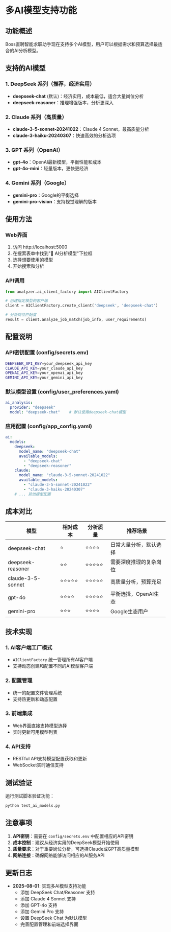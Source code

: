 # 多AI模型支持功能

## 功能概述

Boss直聘智能求职助手现在支持多个AI模型，用户可以根据需求和预算选择最适合的AI分析模型。

## 支持的AI模型

### 1. DeepSeek 系列（推荐，经济实用）
- **deepseek-chat** (默认)：经济实用，成本最低，适合大量岗位分析
- **deepseek-reasoner**：推理增强版本，分析更深入

### 2. Claude 系列（高质量）
- **claude-3-5-sonnet-20241022**：Claude 4 Sonnet，最高质量分析
- **claude-3-haiku-20240307**：快速高效的分析选项

### 3. GPT 系列（OpenAI）
- **gpt-4o**：OpenAI最新模型，平衡性能和成本
- **gpt-4o-mini**：轻量版本，更快更经济

### 4. Gemini 系列（Google）
- **gemini-pro**：Google的平衡选择
- **gemini-pro-vision**：支持视觉理解的版本

## 使用方法

### Web界面
1. 访问 http://localhost:5000
2. 在搜索表单中找到"🤖 AI分析模型"下拉框
3. 选择想要使用的模型
4. 开始搜索和分析

### API调用
```python
from analyzer.ai_client_factory import AIClientFactory

# 创建指定模型的客户端
client = AIClientFactory.create_client('deepseek', 'deepseek-chat')

# 分析岗位匹配度
result = client.analyze_job_match(job_info, user_requirements)
```

## 配置说明

### API密钥配置 (config/secrets.env)
```bash
DEEPSEEK_API_KEY=your_deepseek_api_key
CLAUDE_API_KEY=your_claude_api_key
OPENAI_API_KEY=your_openai_api_key
GEMINI_API_KEY=your_gemini_api_key
```

### 默认模型设置 (config/user_preferences.yaml)
```yaml
ai_analysis:
  provider: "deepseek"
  model: "deepseek-chat"    # 默认使用deepseek-chat模型
```

### 应用配置 (config/app_config.yaml)
```yaml
ai:
  models:
    deepseek:
      model_name: "deepseek-chat"
      available_models:
        - "deepseek-chat"
        - "deepseek-reasoner"
    claude:
      model_name: "claude-3-5-sonnet-20241022"
      available_models:
        - "claude-3-5-sonnet-20241022"
        - "claude-3-haiku-20240307"
    # ... 其他模型配置
```

## 成本对比

| 模型 | 相对成本 | 分析质量 | 推荐场景 |
|------|----------|----------|----------|
| deepseek-chat | ⭐ | ⭐⭐⭐⭐ | 日常大量分析，默认选择 |
| deepseek-reasoner | ⭐⭐ | ⭐⭐⭐⭐⭐ | 需要深度推理的复杂岗位 |
| claude-3-5-sonnet | ⭐⭐⭐⭐⭐ | ⭐⭐⭐⭐⭐ | 高质量分析，预算充足 |
| gpt-4o | ⭐⭐⭐⭐ | ⭐⭐⭐⭐⭐ | 平衡选择，OpenAI生态 |
| gemini-pro | ⭐⭐⭐ | ⭐⭐⭐⭐ | Google生态用户 |

## 技术实现

### 1. AI客户端工厂模式
- `AIClientFactory` 统一管理所有AI客户端
- 支持动态创建和配置不同的AI模型客户端

### 2. 配置管理
- 统一的配置文件管理系统
- 支持热更新和动态配置

### 3. 前端集成
- Web界面直接支持模型选择
- 实时更新可用模型列表

### 4. API支持
- RESTful API支持模型配置获取和更新
- WebSocket实时通信支持

## 测试验证

运行测试脚本验证功能：
```bash
python test_ai_models.py
```

## 注意事项

1. **API密钥**：需要在 `config/secrets.env` 中配置相应的API密钥
2. **成本控制**：建议从经济实用的DeepSeek模型开始使用
3. **质量要求**：对于重要岗位分析，可选择Claude或GPT高质量模型
4. **网络连接**：确保网络能够访问相应的AI服务API

## 更新日志

- **2025-08-01**: 实现多AI模型支持功能
  - 添加 DeepSeek Chat/Reasoner 支持
  - 添加 Claude 4 Sonnet 支持  
  - 添加 GPT-4o 支持
  - 添加 Gemini Pro 支持
  - 设置 DeepSeek Chat 为默认模型
  - 完善配置管理和前端选择界面